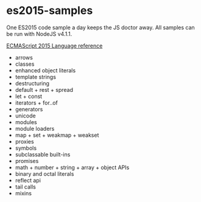 # es2015-samples
One ES2015 code sample a day keeps the JS doctor away.
All samples can be run with NodeJS v4.1.1.

[ECMAScript 2015 Language reference](http://www.ecma-international.org/ecma-262/6.0/)

* arrows
* classes
* enhanced object literals
* template strings
* destructuring
* default + rest + spread
* let + const
* iterators + for..of
* generators
* unicode
* modules
* module loaders
* map + set + weakmap + weakset
* proxies
* symbols
* subclassable built-ins
* promises
* math + number + string + array + object APIs
* binary and octal literals
* reflect api
* tail calls
* mixins
